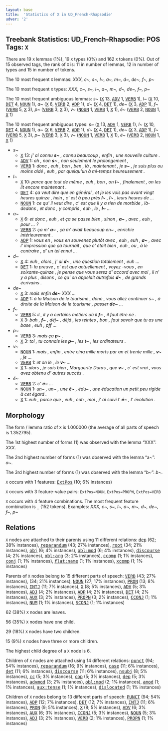 ```yaml
---
layout: base
title:  'Statistics of X in UD_French-Rhapsodie'
udver: '2'
---
```


## Treebank Statistics: UD_French-Rhapsodie: POS Tags: `X`

There are 19 `X` lemmas (1%), 19 `X` types (0%) and 162 `X` tokens (0%).
Out of 15 observed tags, the rank of `X` is: 11 in number of lemmas, 12 in number of types and 15 in number of tokens.

The 10 most frequent `X` lemmas: <em>XXX, c~, s~, l~, a~, m~, d~, de~, f~, p~</em>

The 10 most frequent `X` types:  <em>XXX, c~, s~, l~, a~, m~, d~, de~, f~, p~</em>

The 10 most frequent ambiguous lemmas: <em>s~</em> (<tt><a href="fr_rhapsodie-pos-X.html">X</a></tt> 13, <tt><a href="fr_rhapsodie-pos-ADV.html">ADV</a></tt> 1, <tt><a href="fr_rhapsodie-pos-VERB.html">VERB</a></tt> 1), <em>l~</em> (<tt><a href="fr_rhapsodie-pos-X.html">X</a></tt> 10, <tt><a href="fr_rhapsodie-pos-DET.html">DET</a></tt> 4, <tt><a href="fr_rhapsodie-pos-NOUN.html">NOUN</a></tt> 1), <em>a~</em> (<tt><a href="fr_rhapsodie-pos-X.html">X</a></tt> 6, <tt><a href="fr_rhapsodie-pos-VERB.html">VERB</a></tt> 2, <tt><a href="fr_rhapsodie-pos-ADP.html">ADP</a></tt> 1), <em>d~</em> (<tt><a href="fr_rhapsodie-pos-X.html">X</a></tt> 4, <tt><a href="fr_rhapsodie-pos-DET.html">DET</a></tt> 1), <em>de~</em> (<tt><a href="fr_rhapsodie-pos-X.html">X</a></tt> 3, <tt><a href="fr_rhapsodie-pos-ADP.html">ADP</a></tt> 1), <em>f~</em> (<tt><a href="fr_rhapsodie-pos-VERB.html">VERB</a></tt> 5, <tt><a href="fr_rhapsodie-pos-X.html">X</a></tt> 3), <em>p~</em> (<tt><a href="fr_rhapsodie-pos-VERB.html">VERB</a></tt> 3, <tt><a href="fr_rhapsodie-pos-X.html">X</a></tt> 3), <em>v~</em> (<tt><a href="fr_rhapsodie-pos-NOUN.html">NOUN</a></tt> 1, <tt><a href="fr_rhapsodie-pos-VERB.html">VERB</a></tt> 1, <tt><a href="fr_rhapsodie-pos-X.html">X</a></tt> 1), <em>é~</em> (<tt><a href="fr_rhapsodie-pos-VERB.html">VERB</a></tt> 2, <tt><a href="fr_rhapsodie-pos-NOUN.html">NOUN</a></tt> 1, <tt><a href="fr_rhapsodie-pos-X.html">X</a></tt> 1)

The 10 most frequent ambiguous types:  <em>s~</em> (<tt><a href="fr_rhapsodie-pos-X.html">X</a></tt> 13, <tt><a href="fr_rhapsodie-pos-ADV.html">ADV</a></tt> 1, <tt><a href="fr_rhapsodie-pos-VERB.html">VERB</a></tt> 1), <em>l~</em> (<tt><a href="fr_rhapsodie-pos-X.html">X</a></tt> 10, <tt><a href="fr_rhapsodie-pos-DET.html">DET</a></tt> 4, <tt><a href="fr_rhapsodie-pos-NOUN.html">NOUN</a></tt> 1), <em>a~</em> (<tt><a href="fr_rhapsodie-pos-X.html">X</a></tt> 6, <tt><a href="fr_rhapsodie-pos-VERB.html">VERB</a></tt> 2, <tt><a href="fr_rhapsodie-pos-ADP.html">ADP</a></tt> 1), <em>d~</em> (<tt><a href="fr_rhapsodie-pos-X.html">X</a></tt> 4, <tt><a href="fr_rhapsodie-pos-DET.html">DET</a></tt> 1), <em>de~</em> (<tt><a href="fr_rhapsodie-pos-X.html">X</a></tt> 3, <tt><a href="fr_rhapsodie-pos-ADP.html">ADP</a></tt> 1), <em>f~</em> (<tt><a href="fr_rhapsodie-pos-VERB.html">VERB</a></tt> 5, <tt><a href="fr_rhapsodie-pos-X.html">X</a></tt> 3), <em>p~</em> (<tt><a href="fr_rhapsodie-pos-VERB.html">VERB</a></tt> 3, <tt><a href="fr_rhapsodie-pos-X.html">X</a></tt> 3), <em>v~</em> (<tt><a href="fr_rhapsodie-pos-NOUN.html">NOUN</a></tt> 1, <tt><a href="fr_rhapsodie-pos-VERB.html">VERB</a></tt> 1, <tt><a href="fr_rhapsodie-pos-X.html">X</a></tt> 1), <em>é~</em> (<tt><a href="fr_rhapsodie-pos-VERB.html">VERB</a></tt> 2, <tt><a href="fr_rhapsodie-pos-NOUN.html">NOUN</a></tt> 1, <tt><a href="fr_rhapsodie-pos-X.html">X</a></tt> 1)


* <em>s~</em>
  * <tt><a href="fr_rhapsodie-pos-X.html">X</a></tt> 13: <em>j' ai connu <b>s~</b> , connu beaucoup , enfin , une nouvelle culture .</em>
  * <tt><a href="fr_rhapsodie-pos-ADV.html">ADV</a></tt> 1: <em>ah , non <b>s~</b> , non seulement le prolongement ,</em>
  * <tt><a href="fr_rhapsodie-pos-VERB.html">VERB</a></tt> 1: <em>donc , euh , bon , ben , là , maintenant , je <b>s~</b> , je suis plus ou moins aidé , euh , par quelqu'un à mi-temps heureusement .</em>
* <em>l~</em>
  * <tt><a href="fr_rhapsodie-pos-X.html">X</a></tt> 10: <em>parce que tout de même , euh , bon , on <b>l~</b> , finalement , on les lit encore maintenant .</em>
  * <tt><a href="fr_rhapsodie-pos-DET.html">DET</a></tt> 4: <em>ça veut dire que en général , et je les vois pas avant vingt heures quinze , hein , c' est à peu près <b>l~</b> , <b>l~</b> , leurs heures de …</em>
  * <tt><a href="fr_rhapsodie-pos-NOUN.html">NOUN</a></tt> 1: <em>ce qu' il veut dire , c' est que il y a rien de morbide , là-dedans , et donc , y compris , euh , le , <b>l~</b> …</em>
* <em>a~</em>
  * <tt><a href="fr_rhapsodie-pos-X.html">X</a></tt> 6: <em>et donc , euh , et ça se passe bien , sinon , <b>a~</b> , avec , euh , pour … ?</em>
  * <tt><a href="fr_rhapsodie-pos-VERB.html">VERB</a></tt> 2: <em>ça m' <b>a~</b> , ça m' avait beaucoup en~ , enrichie intérieurement .</em>
  * <tt><a href="fr_rhapsodie-pos-ADP.html">ADP</a></tt> 1: <em>vous en , vous en souvenez plutôt avec , euh , euh , <b>a~</b> , avec l' impression que ça tournait , que c' était bien , euh , ou , à le contraire , d' un tel ennui …</em>
* <em>d~</em>
  * <tt><a href="fr_rhapsodie-pos-X.html">X</a></tt> 4: <em>euh , alors , j' ai <b>d~</b> , une question totalement , euh …</em>
  * <tt><a href="fr_rhapsodie-pos-DET.html">DET</a></tt> 1: <em>la preuve , c' est que actuellement , voyez -vous , en soixante-quinze , je pense que vous serez d' accord avec moi , il n' y a plus , disons , ce qu' on appelait autrefois <b>d~</b> , de grands écrivains .</em>
* <em>de~</em>
  * <tt><a href="fr_rhapsodie-pos-X.html">X</a></tt> 3: <em>mais enfin <b>de~</b> XXX …</em>
  * <tt><a href="fr_rhapsodie-pos-ADP.html">ADP</a></tt> 1: <em>à la Maison de le tourisme , donc , vous allez continuer s~ , à droite de la Maison de le tourisme , passer <b>de~</b> …</em>
* <em>f~</em>
  * <tt><a href="fr_rhapsodie-pos-VERB.html">VERB</a></tt> 5: <em>il , il y a certains métiers où il <b>f~</b> , il faut être né .</em>
  * <tt><a href="fr_rhapsodie-pos-X.html">X</a></tt> 3: <em>bah , <b>f~</b> , déj~ , déjà , les teintes , bon , faut savoir que tu as une base , euh , pff …</em>
* <em>p~</em>
  * <tt><a href="fr_rhapsodie-pos-VERB.html">VERB</a></tt> 3: <em>mais ça <b>p~</b> .</em>
  * <tt><a href="fr_rhapsodie-pos-X.html">X</a></tt> 3: <em>toi , tu connais les <b>p~</b> , les t~ , les ordinateurs .</em>
* <em>v~</em>
  * <tt><a href="fr_rhapsodie-pos-NOUN.html">NOUN</a></tt> 1: <em>mais , enfin , entre cinq mille morts par an et trente mille , <b>v~</b> , je …</em>
  * <tt><a href="fr_rhapsodie-pos-VERB.html">VERB</a></tt> 1: <em>et on le , le <b>v~</b> …</em>
  * <tt><a href="fr_rhapsodie-pos-X.html">X</a></tt> 1: <em>alors , je sais bien , Marguerite Duras , que <b>v~</b> , c' est vrai , vous avez obtenu d' autres succès .</em>
* <em>é~</em>
  * <tt><a href="fr_rhapsodie-pos-VERB.html">VERB</a></tt> 2: <em>c' <b>é~</b> …</em>
  * <tt><a href="fr_rhapsodie-pos-NOUN.html">NOUN</a></tt> 1: <em>un~ , un~ , une <b>é~</b> , édu~ , une éducation un petit peu rigide à cet égard .</em>
  * <tt><a href="fr_rhapsodie-pos-X.html">X</a></tt> 1: <em>euh , parce que , euh , euh , moi , j' ai suivi l' <b>é~</b> , l' évolution .</em>

## Morphology

The form / lemma ratio of `X` is 1.000000 (the average of all parts of speech is 1.352795).

The 1st highest number of forms (1) was observed with the lemma “XXX”: <em>XXX</em>.

The 2nd highest number of forms (1) was observed with the lemma “a~”: <em>a~</em>.

The 3rd highest number of forms (1) was observed with the lemma “b~”: <em>b~</em>.

`X` occurs with 1 features: <tt><a href="fr_rhapsodie-feat-ExtPos.html">ExtPos</a></tt> (10; 6% instances)

`X` occurs with 3 feature-value pairs: `ExtPos=NOUN`, `ExtPos=PROPN`, `ExtPos=VERB`

`X` occurs with 4 feature combinations.
The most frequent feature combination is `_` (152 tokens).
Examples: <em>XXX, c~, s~, l~, a~, m~, d~, de~, f~, p~</em>


## Relations

`X` nodes are attached to their parents using 11 different relations: <tt><a href="fr_rhapsodie-dep-dep.html">dep</a></tt> (62; 38% instances), <tt><a href="fr_rhapsodie-dep-reparandum.html">reparandum</a></tt> (43; 27% instances), <tt><a href="fr_rhapsodie-dep-root.html">root</a></tt> (34; 21% instances), <tt><a href="fr_rhapsodie-dep-obj.html">obj</a></tt> (6; 4% instances), <tt><a href="fr_rhapsodie-dep-obl-mod.html">obl:mod</a></tt> (6; 4% instances), <tt><a href="fr_rhapsodie-dep-discourse.html">discourse</a></tt> (4; 2% instances), <tt><a href="fr_rhapsodie-dep-obl-arg.html">obl:arg</a></tt> (3; 2% instances), <tt><a href="fr_rhapsodie-dep-ccomp.html">ccomp</a></tt> (1; 1% instances), <tt><a href="fr_rhapsodie-dep-conj.html">conj</a></tt> (1; 1% instances), <tt><a href="fr_rhapsodie-dep-flat-name.html">flat:name</a></tt> (1; 1% instances), <tt><a href="fr_rhapsodie-dep-xcomp.html">xcomp</a></tt> (1; 1% instances)

Parents of `X` nodes belong to 15 different parts of speech: <tt><a href="fr_rhapsodie-pos-VERB.html">VERB</a></tt> (43; 27% instances),  (34; 21% instances), <tt><a href="fr_rhapsodie-pos-NOUN.html">NOUN</a></tt> (27; 17% instances), <tt><a href="fr_rhapsodie-pos-PRON.html">PRON</a></tt> (13; 8% instances), <tt><a href="fr_rhapsodie-pos-INTJ.html">INTJ</a></tt> (11; 7% instances), <tt><a href="fr_rhapsodie-pos-X.html">X</a></tt> (8; 5% instances), <tt><a href="fr_rhapsodie-pos-ADV.html">ADV</a></tt> (5; 3% instances), <tt><a href="fr_rhapsodie-pos-ADJ.html">ADJ</a></tt> (4; 2% instances), <tt><a href="fr_rhapsodie-pos-ADP.html">ADP</a></tt> (4; 2% instances), <tt><a href="fr_rhapsodie-pos-DET.html">DET</a></tt> (4; 2% instances), <tt><a href="fr_rhapsodie-pos-AUX.html">AUX</a></tt> (3; 2% instances), <tt><a href="fr_rhapsodie-pos-PROPN.html">PROPN</a></tt> (3; 2% instances), <tt><a href="fr_rhapsodie-pos-CCONJ.html">CCONJ</a></tt> (1; 1% instances), <tt><a href="fr_rhapsodie-pos-NUM.html">NUM</a></tt> (1; 1% instances), <tt><a href="fr_rhapsodie-pos-SCONJ.html">SCONJ</a></tt> (1; 1% instances)

62 (38%) `X` nodes are leaves.

56 (35%) `X` nodes have one child.

29 (18%) `X` nodes have two children.

15 (9%) `X` nodes have three or more children.

The highest child degree of a `X` node is 6.

Children of `X` nodes are attached using 14 different relations: <tt><a href="fr_rhapsodie-dep-punct.html">punct</a></tt> (94; 54% instances), <tt><a href="fr_rhapsodie-dep-reparandum.html">reparandum</a></tt> (16; 9% instances), <tt><a href="fr_rhapsodie-dep-case.html">case</a></tt> (11; 6% instances), <tt><a href="fr_rhapsodie-dep-det.html">det</a></tt> (11; 6% instances), <tt><a href="fr_rhapsodie-dep-discourse.html">discourse</a></tt> (11; 6% instances), <tt><a href="fr_rhapsodie-dep-nsubj.html">nsubj</a></tt> (8; 5% instances), <tt><a href="fr_rhapsodie-dep-cc.html">cc</a></tt> (5; 3% instances), <tt><a href="fr_rhapsodie-dep-cop.html">cop</a></tt> (5; 3% instances), <tt><a href="fr_rhapsodie-dep-dep.html">dep</a></tt> (5; 3% instances), <tt><a href="fr_rhapsodie-dep-advmod.html">advmod</a></tt> (3; 2% instances), <tt><a href="fr_rhapsodie-dep-obl-mod.html">obl:mod</a></tt> (2; 1% instances), <tt><a href="fr_rhapsodie-dep-amod.html">amod</a></tt> (1; 1% instances), <tt><a href="fr_rhapsodie-dep-aux-tense.html">aux:tense</a></tt> (1; 1% instances), <tt><a href="fr_rhapsodie-dep-dislocated.html">dislocated</a></tt> (1; 1% instances)

Children of `X` nodes belong to 13 different parts of speech: <tt><a href="fr_rhapsodie-pos-PUNCT.html">PUNCT</a></tt> (94; 54% instances), <tt><a href="fr_rhapsodie-pos-ADP.html">ADP</a></tt> (12; 7% instances), <tt><a href="fr_rhapsodie-pos-DET.html">DET</a></tt> (12; 7% instances), <tt><a href="fr_rhapsodie-pos-INTJ.html">INTJ</a></tt> (11; 6% instances), <tt><a href="fr_rhapsodie-pos-PRON.html">PRON</a></tt> (9; 5% instances), <tt><a href="fr_rhapsodie-pos-X.html">X</a></tt> (8; 5% instances), <tt><a href="fr_rhapsodie-pos-ADV.html">ADV</a></tt> (6; 3% instances), <tt><a href="fr_rhapsodie-pos-AUX.html">AUX</a></tt> (6; 3% instances), <tt><a href="fr_rhapsodie-pos-CCONJ.html">CCONJ</a></tt> (5; 3% instances), <tt><a href="fr_rhapsodie-pos-NOUN.html">NOUN</a></tt> (5; 3% instances), <tt><a href="fr_rhapsodie-pos-ADJ.html">ADJ</a></tt> (3; 2% instances), <tt><a href="fr_rhapsodie-pos-VERB.html">VERB</a></tt> (2; 1% instances), <tt><a href="fr_rhapsodie-pos-PROPN.html">PROPN</a></tt> (1; 1% instances)


